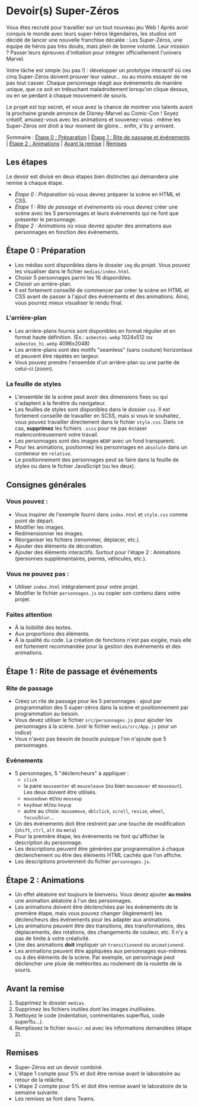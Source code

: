 # Devoir(s) Super-Zéros

Vous êtes recruté pour travailler sur un tout nouveau jeu Web ! Après avoir conquis le monde avec leurs super-héros légendaires, les studios ont décidé de lancer une nouvelle franchise décalée : Les Super-Zéros, une équipe de héros pas très doués, mais plein de bonne volonté. Leur mission ? Passer leurs épreuves d'initiation pour intégrer officiellement l'univers Marvel.

Votre tâche est simple (ou pas !) : développer un prototype interactif où ces cinq Super-Zéros doivent prouver leur valeur… ou au moins essayer de ne pas tout casser. Chaque personnage réagit aux événements de manière unique, que ce soit en trébuchant maladroitement lorsqu'on clique dessus, ou en se perdant à chaque mouvement de souris.

Le projet est top secret, et vous avez la chance de montrer vos talents avant la prochaine grande annonce de Disney-Marvel au Comic-Con ! Soyez créatif, amusez-vous avec les animations et souvenez-vous : même les Super-Zéros ont droit à leur moment de gloire… enfin, s'ils y arrivent.

Sommaire : 
[Étape 0 : Préparation](#étape-0--préparation) | 
[Étape 1 : Rite de passage et événements](#étape-1--rite-de-passage-et-événements) | 
[Étape 2 : Animations](#étape-2--animations) | 
[Avant la remise](#avant-la-remise) | 
[Remises](#remises)

## Les étapes

Le devoir est divisé en deux étapes bien distinctes qui demandera une remise à chaque étape.
- _Étape 0 : Préparation_ où vous devrez préparer la scène en HTML et CSS.
- _Étape 1 : Rite de passage et événements_ où vous devrez créer une scène avec les 5 personnages et leurs événements qui ne font que présenter le personnage.
- _Étape 2 : Animations_ où vous devrez ajouter des animations aux personnages en fonction des événements.

## Étape 0 : Préparation

- Les médias sont disponibles dans le dossier `img` du projet. Vous pouvez les visualiser dans le fichier `medias/index.html`.
- Choisir 5 personnages parmi les 16 disponibles.
- Choisir un arrière-plan.
- Il est fortement conseillé de commencer par créer la scène en HTML et CSS avant de passer à l'ajout des événements et des animations. Ainsi, vous pourrez mieux visualiser le rendu final.
  
### L'arrière-plan

- Les arrière-plans fournis sont disponibles en format régulier et en format haute définition. (Ex.: `asbestos.webp` 1024x512 ou  `asbestos_hi.webp` 4096x2048)
- Les arrière-plans sont des motifs "seamless" (sans couture) horizontaux et peuvent être répétés en largeur.
- Vous pouvez prendre l'ensemble d'un arrière-plan ou une partie de celui-ci (zoom).

### La feuille de styles

- L'ensemble de la scène peut avoir des dimensions fixes ou qui s'adaptent à la fenêtre du navigateur.
- Les feuilles de styles sont disponibles dans le dossier `css`. Il est fortement conseillé de travailler en SCSS, mais si vous le souhaitez, vous pouvez travailler directement dans le fichier `style.css`. Dans ce cas, **supprimez** les fichiers `.scss` pour ne pas écraser malencontreusement votre travail.
- Les personnages sont des images `WEBP` avec un fond transparent.
- Pour les animations, positionnez les personnages en `absolute` dans un conteneur en `relative`.
- Le positionnement des personnages peut se faire dans la feuille de styles ou dans le fichier JavaScript (ou les deux).

## Consignes générales

### Vous pouvez :
- Vous inspirer de l'exemple fourni dans `index.html` et `style.css` comme point de départ.
- Modifier les images.
- Redimensionner les images.
- Réorganiser les fichiers (renommer, déplacer, etc.).
- Ajouter des éléments de décoration.
- Ajouter des éléments interactifs. Surtout pour l'étape 2 : Animations (personnes supplémentaires, pierres, véhicules, etc.).

### Vous ne pouvez pas :
- Utiliser `index.html` intégralement pour votre projet.
- Modifier le fichier `personnages.js` ou copier son contenu dans votre projet.

### Faites attention
- À la lisibilité des textes.
- Aux proportions des éléments.
- À la qualité du code. La création de fonctions n'est pas exigée, mais elle est fortement recommandée pour la gestion des événements et des animations.

## Étape 1 : Rite de passage et événements

### Rite de passage
- Créez un rite de passage pour les 5 personnages : ajout par programmation des 5 super-zéros dans la scène et positionnement par programmation au besoin.
- Vous devez utiliser le fichier `src/personnages.js` pour ajouter les personnages à la scène. (voir le fichier `medias/src/App.js` pour un indice)
- Vous n'avez pas besoin de boucle puisque l'on n'ajoute que 5 personnages.

### Événements

- 5 personnages, 5 "déclencheurs" à appliquer :
  - `click`
  - la paire `mouseenter` et `mouseleave` (ou bien `mouseover` et `mouseout`). Les deux doivent être utilisés.
  - `mousedown` et/ou `mouseup`
  - `keydown` et/ou `keyup`
  - autre au choix: `mousemove`, `dblclick`, `scroll`, `resize`, `wheel`, `focus`/`blur`...
- Un des événements doit être restreint par une touche de modification (`shift`, `ctrl`, `alt` ou `meta`)
- Pour la première étape, les événements ne font qu'afficher la description du personnage.
- Les descriptions peuvent être générées par programmation à chaque déclenchement ou être des éléments HTML cachés que l'on affiche.
- Les descriptions proviennent du fichier `personnages.js`.

## Étape 2 : Animations

- Un effet aléatoire est toujours le bienvenu. Vous devez ajouter **au moins** une animation aléatoire à l'un des personnages.
- Les animations doivent être déclenchées par les événements de la première étape, mais vous pouvez changer (légèrement) les déclencheurs des événements pour les adapter aux animations.
- Les animations peuvent être des transitions, des transformations, des déplacements, des rotations, des changements de couleur, etc. Il n'y a pas de limite à votre créativité.
- Une des animations **doit** impliquer un `transitionend` ou `animationend`.
- Les animations peuvent être appliquées aux personnages eux-mêmes ou à des éléments de la scène. Par exemple, un personnage peut déclencher une pluie de météorites au roulement de la roulette de la souris.

## Avant la remise

1. Supprimez le dossier `medias`.
2. Supprimez les fichiers inutiles dont les images inutilisées.
3. Nettoyez le code (indentation, commentaires superflus, code superflu...).
4. Remplissez le fichier `devoir.md` avec les informations demandées (étape 2).

## Remises

- Super-Zéros est un devoir combiné.
- L'étape 1 compte pour 5% et doit être remise avant le laboratoire au retour de la relâche.
- L'étape 2 compte pour 5% et doit être remise avant le laboratoire de la semaine suivante.
- Les remises se font dans Teams.